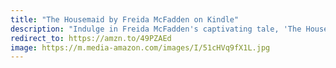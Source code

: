 ```yaml
---
title: "The Housemaid by Freida McFadden on Kindle"
description: "Indulge in Freida McFadden's captivating tale, 'The Housemaid,' now available on Kindle. Immerse yourself in a world of secrets, scandals, and unexpected twists as you follow the gripping journey of a housemaid navigating through the complexities of a wealthy household. Unveil the mysteries that lie behind closed doors – a compelling read at your fingertips! #affiliate #ad"
redirect_to: https://amzn.to/49PZAEd
image: https://m.media-amazon.com/images/I/51cHVq9fX1L.jpg
---
```

